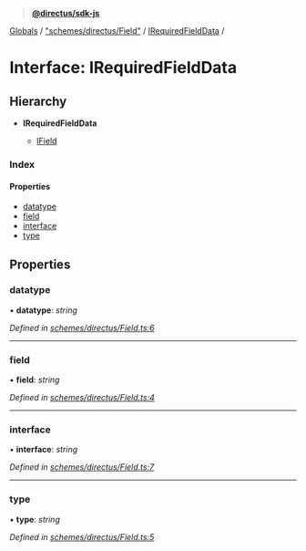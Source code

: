 > **[@directus/sdk-js](../README.md)**

[Globals](../README.md) / ["schemes/directus/Field"](../modules/_schemes_directus_field_.md) / [IRequiredFieldData](_schemes_directus_field_.irequiredfielddata.md) /

# Interface: IRequiredFieldData

## Hierarchy

* **IRequiredFieldData**

  * [IField](_schemes_directus_field_.ifield.md)

### Index

#### Properties

* [datatype](_schemes_directus_field_.irequiredfielddata.md#datatype)
* [field](_schemes_directus_field_.irequiredfielddata.md#field)
* [interface](_schemes_directus_field_.irequiredfielddata.md#interface)
* [type](_schemes_directus_field_.irequiredfielddata.md#type)

## Properties

###  datatype

• **datatype**: *string*

*Defined in [schemes/directus/Field.ts:6](https://github.com/janbiasi/sdk-js/blob/b445ae7/src/schemes/directus/Field.ts#L6)*

___

###  field

• **field**: *string*

*Defined in [schemes/directus/Field.ts:4](https://github.com/janbiasi/sdk-js/blob/b445ae7/src/schemes/directus/Field.ts#L4)*

___

###  interface

• **interface**: *string*

*Defined in [schemes/directus/Field.ts:7](https://github.com/janbiasi/sdk-js/blob/b445ae7/src/schemes/directus/Field.ts#L7)*

___

###  type

• **type**: *string*

*Defined in [schemes/directus/Field.ts:5](https://github.com/janbiasi/sdk-js/blob/b445ae7/src/schemes/directus/Field.ts#L5)*